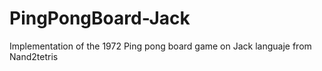 # PingPongBoard-Jack

Implementation of the 1972 Ping pong board game on Jack languaje from Nand2tetris
